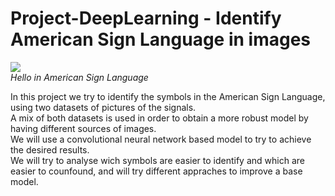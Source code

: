 # Project-DeepLearning - Identify American Sign Language in images

![](https://user-images.githubusercontent.com/49924571/102016430-e3036900-3d58-11eb-99a3-38d7e5b288df.jpg)  
*Hello in American Sign Language*

In this project we try to identify the symbols in the American Sign Language, using two datasets of pictures of the signals.  
A mix of both datasets is used in order to obtain a more robust model by having different sources of images.  
We will use a convolutional neural network based model to try to achieve the desired results.  
We will try to analyse wich symbols are easier to identify and which are easier to counfound, and will try different appraches to improve a base model.  


